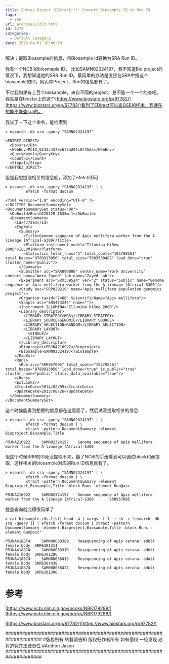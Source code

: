 ```yaml
---
title: Entrez Direct (EDirect)!!! Convert Biosample ID to Run ID
tags:
  - SRA
url: archives/1373.html
id: 1373
categories:
  - Default Category
date: 2022-04-01 10:46:20
---
```


解决：提取Biosample的信息，将Biosample Id转换为SRA Run ID。



我有一个NCBI的biosmaple ID， 比如SAMN02324197，我不知道Bio project的情况下，我想知道他的SRR Run ID。最简单的办法是直接在SRA中搜这个biosample的ID，网页中Project，Run的信息都有了。

不过我如果有上百个biosample，来自不同的project，总不能一个一个的查吧。我先是在biostar上的这个[https://www.biostars.org/p/97782/](https://www.biostars.org/p/97782/)看到了EDirect可以查GSE的样本，我就在想能不能查sra的。

我试了一下这个命令，能检索到
```
> esearch -db sra -query "SAMN02324197"

<ENTREZ_DIRECT>
  <Db>sra</Db>
  <WebEnv>MCID_6243c437ec6f7a20fc0f452a</WebEnv>
  <QueryKey>1</QueryKey>
  <Count>1</Count>
  <Step>1</Step>
</ENTREZ_DIRECT>

```

但是我想提取相关的信息呢，添加了efetch即可

```
> esearch -db sra -query "SAMN02324197" | \
         efetch -format docsum

<?xml version="1.0" encoding="UTF-8" ?>
<!DOCTYPE DocumentSummarySet>
<DocumentSummarySet status="OK">
  <DbBuild>Build220329-1838m.1</DbBuild>
  <DocumentSummary>
    <Id>477293</Id>
    <ExpXml>
      <Summary>
        <Title>Genome sequence of Apis mellifera worker from the A lineage [Africa]-S300</Title>
        <Platform instrument_model="Illumina HiSeq 2000">ILLUMINA</Platform>
        <Statistics total_runs="1" total_spots="195798261" total_bases="9789913050" total_size="7003530482" load_done="true" cluster_name="public"/>
      </Summary>
      <Submitter acc="SRA096086" center_name="York University" contact_name="Amro Zayed" lab_name="Zayed Lab"/>
      <Experiment acc="SRX339524" ver="2" status="public" name="Genome sequence of Apis mellifera worker from the A lineage [Africa]-S300"/>
      <Study acc="SRP029219" name="Apis mellifera population genomics project"/>
      <Organism taxid="7460" ScientificName="Apis mellifera"/>
      <Sample acc="SRS473244" name=""/>
      <Instrument ILLUMINA="Illumina HiSeq 2000"/>
      <Library_descriptor>
        <LIBRARY_STRATEGY>WGS</LIBRARY_STRATEGY>
        <LIBRARY_SOURCE>GENOMIC</LIBRARY_SOURCE>
        <LIBRARY_SELECTION>RANDOM</LIBRARY_SELECTION>
        <LIBRARY_LAYOUT>
          <SINGLE/>
        </LIBRARY_LAYOUT>
      </Library_descriptor>
      <Bioproject>PRJNA216922</Bioproject>
      <Biosample>SAMN02324197</Biosample>
    </ExpXml>
    <Runs>
      <Run acc="SRR957095" total_spots="195798261" total_bases="9789913050" load_done="true" is_public="true" cluster_name="public" static_data_available="true"/>
    </Runs>
    <ExtLinks/>
    <CreateDate>2014/02/05</CreateDate>
    <UpdateDate>2013/08/26</UpdateDate>
  </DocumentSummary>
</DocumentSummarySet>
```

这个时候能看到想要的信息都在这里面了，然后试着提取相关的信息

```
> esearch -db sra -query "SAMN02324197" | \
         efetch -format docsum | \
         xtract -pattern DocumentSummary -element Bioproject,Biosample,Title

PRJNA216922     SAMN02324197    Genome sequence of Apis mellifera worker from the A lineage [Africa]-S300
```

但这个时候SRR的ID死活提取不来，翻了NCBI的手册看到可以通过block和@提取，这样相关的biosample对应的Run ID信息就有了。

```
> esearch -db sra -query "SAMN02324197" | \
         efetch -format docsum | \
         xtract -pattern DocumentSummary -element Bioproject,Biosample,Title -block Runs -element Run@acc

PRJNA216922     SAMN02324197    Genome sequence of Apis mellifera worker from the A lineage [Africa]-S300       SRR957095
```

批量查询就变得很简单了
```
> cat biosample.ids.list| head -4 | xargs -L 1 -i sh -c "esearch -db sra -query {} | efetch -format docsum | xtract -pattern DocumentSummary -element Bioproject,Biosample,Title -block Runs -element Run@acc"

PRJNA418874     SAMN08038389    Resequencing of Apis cerana: adult female body  SRR6301311
PRJNA418874     SAMN08038319    Resequencing of Apis cerana: adult female body  SRR6301296
PRJNA418874     SAMN08038413    Resequencing of Apis cerana: adult female body  SRR6301438
PRJNA418874     SAMN08038427    Resequencing of Apis cerana: adult female body  SRR6301396
```

# 参考

[https://www.ncbi.nlm.nih.gov/books/NBK179288/](https://www.ncbi.nlm.nih.gov/books/NBK179288/)

[https://www.biostars.org/p/97782/](https://www.biostars.org/p/97782/)

#####################################################################
\#版权所有 转载请告知 版权归作者所有 如有侵权 一经发现 必将追究其法律责任
\#Author: Jason
#####################################################################